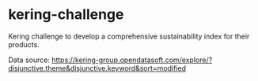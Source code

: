# kering-challenge
Kering challenge to develop a comprehensive sustainability index for their products.

Data source: https://kering-group.opendatasoft.com/explore/?disjunctive.theme&disjunctive.keyword&sort=modified
